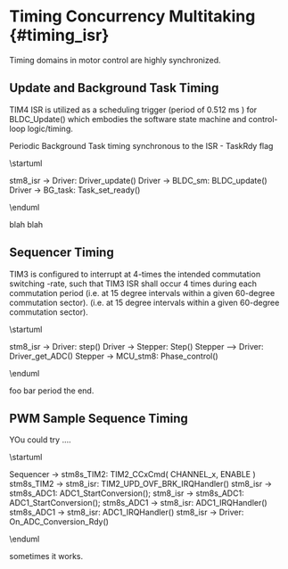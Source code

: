 # Timing Concurrency Multitaking {#timing_isr}

Timing domains in motor control are highly synchronized.

## Update and Background Task Timing

TIM4 ISR is utilized as a scheduling trigger (period of 0.512 ms ) for 
BLDC_Update() which embodies the software state machine and control-loop logic/timing.

Periodic Background Task timing synchronous to the ISR - TaskRdy flag

\startuml

stm8_isr -> Driver: Driver_update()
Driver ->  BLDC_sm: BLDC_update()
Driver -> BG_task: Task_set_ready() 

\enduml

blah blah


## Sequencer Timing

TIM3 is configured to interrupt at 4-times the intended commutation switching
-rate, such that TIM3 ISR shall occur 4 times during each commutation period 
(i.e. at 15 degree intervals within a given 60-degree commutation sector). 
(i.e. at 15 degree intervals within a given 60-degree commutation sector). 

\startuml

stm8_isr -> Driver: step()
Driver -> Stepper: Step()
Stepper -->  Driver: Driver_get_ADC()
Stepper ->  MCU_stm8: Phase_control()

\enduml

foo bar period the end.


## PWM Sample Sequence Timing

YOu could try ....

\startuml

Sequencer -> stm8s_TIM2: TIM2_CCxCmd( CHANNEL_x, ENABLE )
stm8s_TIM2 -> stm8_isr: TIM2_UPD_OVF_BRK_IRQHandler()
stm8_isr -> stm8s_ADC1: ADC1_StartConversion();
stm8_isr -> stm8s_ADC1: ADC1_StartConversion();
stm8s_ADC1 -> stm8_isr: ADC1_IRQHandler()
stm8s_ADC1 -> stm8_isr: ADC1_IRQHandler()
stm8_isr -> Driver: On_ADC_Conversion_Rdy()

\enduml 

sometimes it works.
